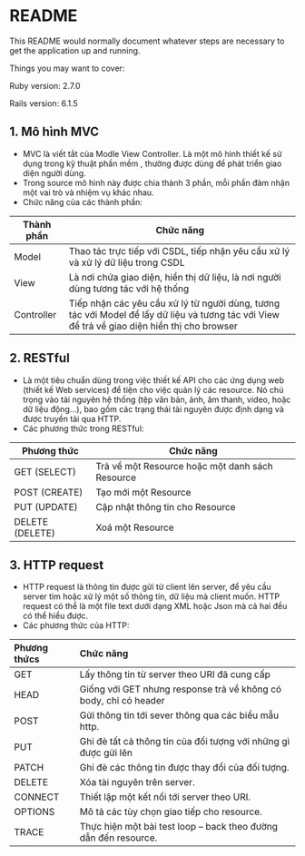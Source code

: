 # README

This README would normally document whatever steps are necessary to get the
application up and running.

Things you may want to cover:

Ruby version: 2.7.0

Rails version: 6.1.5

## 1. Mô hình MVC
- MVC là viết tắt của Modle View Controller. Là một mô hình thiết kế sử dụng trong kỹ thuật phần mềm , thường được dùng để phát triển giao diện người dùng.
- Trong source mô hình này được chia thành 3 phần, mỗi phần đảm nhận một vai trò và nhiệm vụ khác nhau.<br>
- Chức năng của các thành phần:<br>


|Thành phần|Chức năng|
| -------- | ------- |
|Model|Thao tác trực tiếp với CSDL, tiếp nhận yêu cầu xử lý và xử lý dữ liệu trong CSDL|
|View|Là nơi chứa giao diện, hiển thị dữ liệu, là nơi người dùng tương tác với hệ thống|
|Controller|Tiếp nhận các yêu cầu xử lý từ người dùng, tương tác với Model để lấy dữ liệu và tương tác với View để trả về giao diện hiển thị cho browser|


## 2. RESTful
- Là một tiêu chuẩn dùng trong việc thiết kế API cho các ứng dụng web (thiết kế Web services) để tiện cho việc quản lý các resource. Nó chú trọng vào tài nguyên hệ thống (tệp văn bản, ảnh, âm thanh, video, hoặc dữ liệu động…), bao gồm các trạng thái tài nguyên được định dạng và được truyền tải qua HTTP.
- Các phương thức trong RESTful:<br>

| Phương thức | Chức năng |
|  ---------  | --------- |
|GET (SELECT)|Trả về một Resource hoặc một danh sách Resource|
|POST (CREATE)|Tạo mới một Resource|
|PUT (UPDATE)|Cập nhật thông tin cho Resource|
|DELETE (DELETE)|Xoá một Resource|

## 3. HTTP request
- HTTP request là thông tin được gửi từ client lên server, để yêu cầu server tìm hoặc xử lý một số thông tin, dữ liệu mà client muốn. HTTP request có thể là một file text dưới dạng XML hoặc Json mà cả hai đều có thể hiểu được.
- Các phương thức của HTTP:<br>

| Phương thứcs | Chức năng |
|:----------|:-----------|
|GET|Lấy thông tin từ server theo URI đã cung cấp|
|HEAD|Giống với GET nhưng response trả về không có body, chỉ có header|
|POST|Gửi thông tin tới sever thông qua các biểu mẫu http.|
|PUT|Ghi đè tất cả thông tin của đối tượng với những gì được gửi lên|
|PATCH|Ghi đè các thông tin được thay đổi của đối tượng.|
|DELETE|Xóa tài nguyên trên server.|
|CONNECT|Thiết lập một kết nối tới server theo URI.|
|OPTIONS|Mô tả các tùy chọn giao tiếp cho resource.|
|TRACE|Thực hiện một bài test loop – back theo đường dẫn đến resource.|
